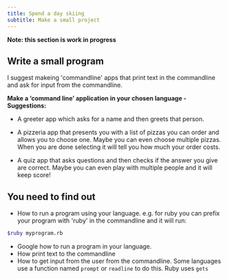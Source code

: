 ```yaml
---
title: Spend a day skiing
subtitle: Make a small project
---
```


**Note: this section is work in progress**

## Write a small program

I suggest makeing 'commandline' apps that print text in the commandline and ask for input from the commandline.

**Make a ‘command line’ application in your chosen language - Suggestions:**

- A greeter app which asks for a name and then greets that person.

- A pizzeria app that presents you with a list of pizzas you can order and allows you to choose one. Maybe you can even choose multiple pizzas. When you are done selecting it will tell you how much your order costs.

- A quiz app that asks questions and then checks if the answer you give are correct. Maybe you can even play with multiple people and it will keep score!


## You need to find out
- How to run a program using your language. e.g. for ruby you can prefix your program with 'ruby' in the commandline and it will run:
```bash
$ruby myprogram.rb
``` 

- Google how to run a program in your language.
- How print text to the commandline
- How to get input from the user from the commandline. Some languages use a function named `prompt` or `readline` to do this. Ruby uses `gets`
